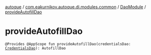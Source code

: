 [autoque](../../index.md) / [com.eakurnikov.autoque.di.modules.common](../index.md) / [DaoModule](index.md) / [provideAutofillDao](./provide-autofill-dao.md)

# provideAutofillDao

`@Provides @AppScope fun provideAutofillDao(credentialsDao: `[`CredentialsDao`](../../com.eakurnikov.autoque.data.db.dao/-credentials-dao/index.md)`): AutofillDao`